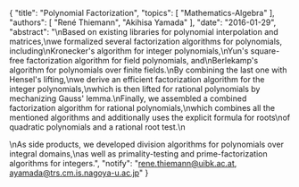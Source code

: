 {
    "title": "Polynomial Factorization",
    "topics": [
        "Mathematics-Algebra"
    ],
    "authors": [
        "René Thiemann",
        "Akihisa Yamada"
    ],
    "date": "2016-01-29",
    "abstract": "\nBased on existing libraries for polynomial interpolation and matrices,\nwe formalized several factorization algorithms for polynomials, including\nKronecker's algorithm for integer polynomials,\nYun's square-free factorization algorithm for field polynomials, and\nBerlekamp's algorithm for polynomials over finite fields.\nBy combining the last one with Hensel's lifting,\nwe derive an efficient factorization algorithm for the integer polynomials,\nwhich is then lifted for rational polynomials by mechanizing Gauss' lemma.\nFinally, we assembled a combined factorization algorithm for rational polynomials,\nwhich combines all the mentioned algorithms and additionally uses the explicit formula for roots\nof quadratic polynomials and a rational root test.\n<p>\nAs side products, we developed division algorithms for polynomials over integral domains,\nas well as primality-testing and prime-factorization algorithms for integers.",
    "notify": "rene.thiemann@uibk.ac.at, ayamada@trs.cm.is.nagoya-u.ac.jp"
}